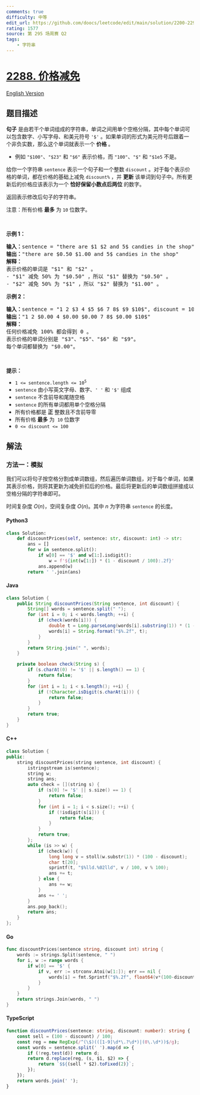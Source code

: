 ```yaml
---
comments: true
difficulty: 中等
edit_url: https://github.com/doocs/leetcode/edit/main/solution/2200-2299/2288.Apply%20Discount%20to%20Prices/README.md
rating: 1577
source: 第 295 场周赛 Q2
tags:
    - 字符串
---
```


<!-- problem:start -->

# [2288. 价格减免](https://leetcode.cn/problems/apply-discount-to-prices)

[English Version](/solution/2200-2299/2288.Apply%20Discount%20to%20Prices/README_EN.md)

## 题目描述

<!-- description:start -->

<p><strong>句子</strong> 是由若干个单词组成的字符串，单词之间用单个空格分隔，其中每个单词可以包含数字、小写字母、和美元符号 <code>'$'</code> 。如果单词的形式为美元符号后跟着一个非负实数，那么这个单词就表示一个 <strong>价格</strong> 。</p>

<ul>
	<li>例如 <code>"$100"</code>、<code>"$23"</code> 和 <code>"$6"</code> 表示价格，而 <code>"100"</code>、<code>"$"</code> 和 <code>"$1e5</code> 不是。</li>
</ul>

<p>给你一个字符串 <code>sentence</code> 表示一个句子和一个整数 <code>discount</code> 。对于每个表示价格的单词，都在价格的基础上减免 <code>discount%</code> ，并 <strong>更新</strong> 该单词到句子中。所有更新后的价格应该表示为一个 <strong>恰好保留小数点后两位</strong> 的数字。</p>

<p>返回表示修改后句子的字符串。</p>

<p>注意：所有价格 <strong>最多</strong> 为&nbsp;<code>10</code> 位数字。</p>

<p>&nbsp;</p>

<p><strong>示例 1：</strong></p>

<pre>
<strong>输入：</strong>sentence = "there are $1 $2 and 5$ candies in the shop", discount = 50
<strong>输出：</strong>"there are $0.50 $1.00 and 5$ candies in the shop"
<strong>解释：</strong>
表示价格的单词是 "$1" 和 "$2" 。 
- "$1" 减免 50% 为 "$0.50" ，所以 "$1" 替换为 "$0.50" 。
- "$2" 减免 50% 为 "$1" ，所以 "$2" 替换为 "$1.00" 。</pre>

<p><strong>示例 2：</strong></p>

<pre>
<strong>输入：</strong>sentence = "1 2 $3 4 $5 $6 7 8$ $9 $10$", discount = 100
<strong>输出：</strong>"1 2 $0.00 4 $0.00 $0.00 7 8$ $0.00 $10$"
<strong>解释：</strong>
任何价格减免 100% 都会得到 0 。
表示价格的单词分别是 "$3"、"$5"、"$6" 和 "$9"。
每个单词都替换为 "$0.00"。
</pre>

<p>&nbsp;</p>

<p><strong>提示：</strong></p>

<ul>
	<li><code>1 &lt;= sentence.length &lt;= 10<sup>5</sup></code></li>
	<li><code>sentence</code> 由小写英文字母、数字、<code>' '</code> 和&nbsp;<code>'$'</code> 组成</li>
	<li><code>sentence</code> 不含前导和尾随空格</li>
	<li><code>sentence</code> 的所有单词都用单个空格分隔</li>
	<li>所有价格都是 <strong>正</strong> 整数且不含前导零</li>
	<li>所有价格 <strong>最多</strong> 为&nbsp; <code>10</code> 位数字</li>
	<li><code>0 &lt;= discount &lt;= 100</code></li>
</ul>

<!-- description:end -->

## 解法

<!-- solution:start -->

### 方法一：模拟

我们可以将句子按空格分割成单词数组，然后遍历单词数组，对于每个单词，如果其表示价格，则将其更新为减免折扣后的价格。最后将更新后的单词数组拼接成以空格分隔的字符串即可。

时间复杂度 $O(n)$，空间复杂度 $O(n)$。其中 $n$ 为字符串 `sentence` 的长度。

<!-- tabs:start -->

#### Python3

```python
class Solution:
    def discountPrices(self, sentence: str, discount: int) -> str:
        ans = []
        for w in sentence.split():
            if w[0] == '$' and w[1:].isdigit():
                w = f'${int(w[1:]) * (1 - discount / 100):.2f}'
            ans.append(w)
        return ' '.join(ans)
```

#### Java

```java
class Solution {
    public String discountPrices(String sentence, int discount) {
        String[] words = sentence.split(" ");
        for (int i = 0; i < words.length; ++i) {
            if (check(words[i])) {
                double t = Long.parseLong(words[i].substring(1)) * (1 - discount / 100.0);
                words[i] = String.format("$%.2f", t);
            }
        }
        return String.join(" ", words);
    }

    private boolean check(String s) {
        if (s.charAt(0) != '$' || s.length() == 1) {
            return false;
        }
        for (int i = 1; i < s.length(); ++i) {
            if (!Character.isDigit(s.charAt(i))) {
                return false;
            }
        }
        return true;
    }
}
```

#### C++

```cpp
class Solution {
public:
    string discountPrices(string sentence, int discount) {
        istringstream is(sentence);
        string w;
        string ans;
        auto check = [](string s) {
            if (s[0] != '$' || s.size() == 1) {
                return false;
            }
            for (int i = 1; i < s.size(); ++i) {
                if (!isdigit(s[i])) {
                    return false;
                }
            }
            return true;
        };
        while (is >> w) {
            if (check(w)) {
                long long v = stoll(w.substr(1)) * (100 - discount);
                char t[20];
                sprintf(t, "$%lld.%02lld", v / 100, v % 100);
                ans += t;
            } else {
                ans += w;
            }
            ans += ' ';
        }
        ans.pop_back();
        return ans;
    }
};
```

#### Go

```go
func discountPrices(sentence string, discount int) string {
	words := strings.Split(sentence, " ")
	for i, w := range words {
		if w[0] == '$' {
			if v, err := strconv.Atoi(w[1:]); err == nil {
				words[i] = fmt.Sprintf("$%.2f", float64(v*(100-discount))/100)
			}
		}
	}
	return strings.Join(words, " ")
}
```

#### TypeScript

```ts
function discountPrices(sentence: string, discount: number): string {
    const sell = (100 - discount) / 100;
    const reg = new RegExp(/^(\$)(([1-9]\d*\.?\d*)|(0\.\d*))$/g);
    const words = sentence.split(' ').map(d => {
        if (!reg.test(d)) return d;
        return d.replace(reg, (s, $1, $2) => {
            return `$${(sell * $2).toFixed(2)}`;
        });
    });
    return words.join(' ');
}
```

<!-- tabs:end -->

<!-- solution:end -->

<!-- problem:end -->
